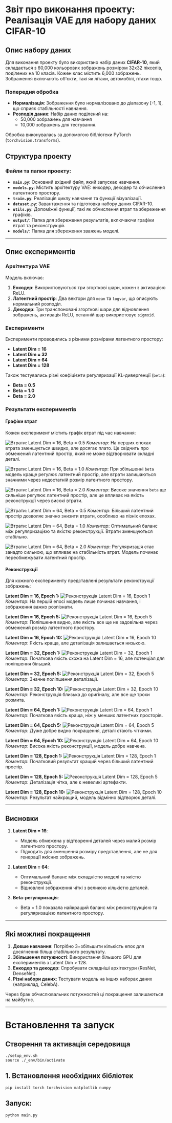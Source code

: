 # Звіт про виконання проекту: Реалізація VAE для набору даних CIFAR-10

## Опис набору даних
Для виконання проекту було використано набір даних **CIFAR-10**, який складається з 60,000 кольорових зображень розміром 32x32 пікселів, поділених на 10 класів. Кожен клас містить 6,000 зображень. Зображення включають об'єкти, такі як літаки, автомобілі, птахи тощо.

### Попередня обробка
- **Нормалізація**: Зображення було нормалізовано до діапазону [-1, 1], що сприяє стабільності навчання.
- **Розподіл даних**: Набір даних поділений на:
  - 50,000 зображень для навчання
  - 10,000 зображень для тестування.

Обробка виконувалась за допомогою бібліотеки PyTorch (`torchvision.transforms`).

## Структура проекту

### Файли та папки проекту:
- **`main.py`**: Основний вхідний файл, який запускає навчання.
- **`models.py`**: Містить архітектуру VAE: енкодер, декодер та обчислення латентного простору.
- **`train.py`**: Реалізація циклу навчання та функції візуалізації.
- **`dataset.py`**: Завантаження та підготовка набору даних CIFAR-10.
- **`utils.py`**: Допоміжні функції, такі як обчислення втрат та збереження графіків.
- **`output/`**: Папка для збереження результатів, включаючи графіки втрат та реконструкцій.
- **`models/`**: Папка для збереження зважень моделі.

---

## Опис експериментів

### Архітектура VAE
Модель включає:
1. **Енкодер**: Використовуються три згорткові шари, кожен з активацією ReLU.
2. **Латентний простір**: Два вектори для `mean` та `logvar`, що описують нормальний розподіл.
3. **Декодер**: Три транспоновані згорткові шари для відновлення зображень, активація ReLU, останній шар використовує `sigmoid`.

### Експерименти
Експерименти проводились з різними розмірами латентного простору:
- **Latent Dim = 16**
- **Latent Dim = 32**
- **Latent Dim = 64**
- **Latent Dim = 128**

Також тестувались різні коефіцієнти регуляризації KL-дивергенції (`beta`):
- **Beta = 0.5**
- **Beta = 1.0**
- **Beta = 2.0**

### Результати експериментів
#### Графіки втрат
Кожен експеримент містить графік втрат під час навчання:

![Втрати: Latent Dim = 16, Beta = 0.5](output/loss_latent_16_beta_0.5.png)
*Коментар*: На перших епохах втрата зменшується швидко, але досягає плато. Це свідчить про обмежений латентний простір, який не може відтворювати складні деталі.

![Втрати: Latent Dim = 16, Beta = 1.0](output/loss_latent_16_beta_1.0.png)
*Коментар*: При збільшенні `beta` модель краще регулює латентний простір, але втрати залишаються значними через недостатній розмір латентного простору.

![Втрати: Latent Dim = 16, Beta = 2.0](output/loss_latent_16_beta_2.0.png)
*Коментар*: Високе значення `beta` ще сильніше регулює латентний простір, але це впливає на якість реконструкції через високі втрати.

![Втрати: Latent Dim = 64, Beta = 0.5](output/loss_latent_64_beta_0.5.png)
*Коментар*: Більший латентний простір дозволяє значно знизити втрати, особливо на пізніх епохах.

![Втрати: Latent Dim = 64, Beta = 1.0](output/loss_latent_64_beta_1.0.png)
*Коментар*: Оптимальний баланс між регуляризацією та якістю реконструкції. Втрати зменшуються стабільно.

![Втрати: Latent Dim = 64, Beta = 2.0](output/loss_latent_64_beta_2.0.png)
*Коментар*: Регуляризація стає занадто сильною, що впливає на стабільність втрат. Модель починає переобмежувати латентний простір.


#### Реконструкції
Для кожного експерименту представлені результати реконструкції зображень:

**Latent Dim = 16, Epoch 1:**
![Реконструкція Latent Dim = 16, Epoch 1](output/reconstruction_latent_16_epoch_0.png)
*Коментар*: На першій епосі модель лише починає навчання, і зображення важко розпізнати.

**Latent Dim = 16, Epoch 5:**
![Реконструкція Latent Dim = 16, Epoch 5](output/reconstruction_latent_16_epoch_5.png)
*Коментар*: Поліпшення видно, але якість все ще не задовільна через обмежений розмір латентного простору.

**Latent Dim = 16, Epoch 10:**
![Реконструкція Latent Dim = 16, Epoch 10](output/reconstruction_latent_16_epoch_9.png)
*Коментар*: Якість краща, але деталізація залишається низькою.

**Latent Dim = 32, Epoch 1:**
![Реконструкція Latent Dim = 32, Epoch 1](output/reconstruction_latent_32_epoch_0.png)
*Коментар*: Початкова якість схожа на Latent Dim = 16, але потенціал для поліпшення більший.

**Latent Dim = 32, Epoch 5:**
![Реконструкція Latent Dim = 32, Epoch 5](output/reconstruction_latent_32_epoch_5.png)
*Коментар*: Значне поліпшення деталізації.

**Latent Dim = 32, Epoch 10:**
![Реконструкція Latent Dim = 32, Epoch 10](output/reconstruction_latent_32_epoch_9.png)
*Коментар*: Реконструкція близька до оригіналу, але все ще трохи розмита.

**Latent Dim = 64, Epoch 1:**
![Реконструкція Latent Dim = 64, Epoch 1](output/reconstruction_latent_64_epoch_0.png)
*Коментар*: Початкова якість краща, ніж у менших латентних просторів.

**Latent Dim = 64, Epoch 5:**
![Реконструкція Latent Dim = 64, Epoch 5](output/reconstruction_latent_64_epoch_5.png)
*Коментар*: Дуже добре видно покращення, деталі стають чіткими.

**Latent Dim = 64, Epoch 10:**
![Реконструкція Latent Dim = 64, Epoch 10](output/reconstruction_latent_64_epoch_9.png)
*Коментар*: Висока якість реконструкції, модель добре навчена.

**Latent Dim = 128, Epoch 1:**
![Реконструкція Latent Dim = 128, Epoch 1](output/reconstruction_latent_128_epoch_0.png)
*Коментар*: Початковий результат кращий через більший латентний простір.

**Latent Dim = 128, Epoch 5:**
![Реконструкція Latent Dim = 128, Epoch 5](output/reconstruction_latent_128_epoch_5.png)
*Коментар*: Деталізація чітка, але є невеликі артефакти.

**Latent Dim = 128, Epoch 10:**
![Реконструкція Latent Dim = 128, Epoch 10](output/reconstruction_latent_128_epoch_9.png)
*Коментар*: Результат найкращий, модель відмінно відтворює деталі.

---

## Висновки
1. **Latent Dim = 16**:
   - Модель обмежена у відтворенні деталей через малий розмір латентного простору.
   - Підходить для зменшення розміру представлення, але не для генерації якісних зображень.

2. **Latent Dim = 64**:
   - Оптимальний баланс між складністю моделі та якістю реконструкції.
   - Відновлені зображення чіткі з великою кількістю деталей.

3. **Beta-регуляризація**:
   - Beta = 1.0 показала найкращий баланс між реконструкцією та регуляризацією латентного простору.

---

## Які можливі покращення
1. **Довше навчання**: Потрібно З=збільшити кількість епох для досягнення більш стабільного результату.
2. **Збільшення потужності**: Використання більшого GPU для експериментів з Latent Dim > 128.
3. **Енкодер та декодер**: Спробувати складніші архітектури (ResNet, DenseNet).
4. **Різні набори даних**: Тестувати модель на інших наборах даних (наприклад, CelebA).

Через брак обчислювальних потужностей ці покращення залишаються на майбутнє.

---

# Встановлення та запуск

## Створення та активація середовища

```
./setup_env.sh
source ./_env/bin/activate 
```

## 1. Встановлення необхідних бібліотек

```
pip install torch torchvision matplotlib numpy
```

## Запуск:
```
python main.py
```